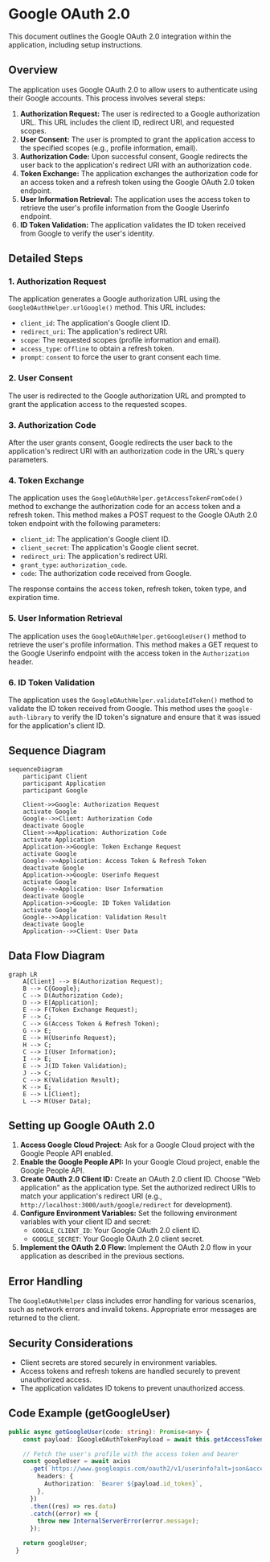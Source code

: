 # Google OAuth 2.0

This document outlines the Google OAuth 2.0 integration within the application, including setup instructions.

## Overview

The application uses Google OAuth 2.0 to allow users to authenticate using their Google accounts. This process involves several steps:

1. **Authorization Request:** The user is redirected to a Google authorization URL. This URL includes the client ID, redirect URI, and requested scopes.
2. **User Consent:** The user is prompted to grant the application access to the specified scopes (e.g., profile information, email).
3. **Authorization Code:** Upon successful consent, Google redirects the user back to the application's redirect URI with an authorization code.
4. **Token Exchange:** The application exchanges the authorization code for an access token and a refresh token using the Google OAuth 2.0 token endpoint.
5. **User Information Retrieval:** The application uses the access token to retrieve the user's profile information from the Google Userinfo endpoint.
6. **ID Token Validation:** The application validates the ID token received from Google to verify the user's identity.

## Detailed Steps

### 1. Authorization Request

The application generates a Google authorization URL using the `GoogleOAuthHelper.urlGoogle()` method. This URL includes:

- `client_id`: The application's Google client ID.
- `redirect_uri`: The application's redirect URI.
- `scope`: The requested scopes (profile information and email).
- `access_type`: `offline` to obtain a refresh token.
- `prompt`: `consent` to force the user to grant consent each time.

### 2. User Consent

The user is redirected to the Google authorization URL and prompted to grant the application access to the requested scopes.

### 3. Authorization Code

After the user grants consent, Google redirects the user back to the application's redirect URI with an authorization code in the URL's query parameters.

### 4. Token Exchange

The application uses the `GoogleOAuthHelper.getAccessTokenFromCode()` method to exchange the authorization code for an access token and a refresh token. This method makes a POST request to the Google OAuth 2.0 token endpoint with the following parameters:

- `client_id`: The application's Google client ID.
- `client_secret`: The application's Google client secret.
- `redirect_uri`: The application's redirect URI.
- `grant_type`: `authorization_code`.
- `code`: The authorization code received from Google.

The response contains the access token, refresh token, token type, and expiration time.

### 5. User Information Retrieval

The application uses the `GoogleOAuthHelper.getGoogleUser()` method to retrieve the user's profile information. This method makes a GET request to the Google Userinfo endpoint with the access token in the `Authorization` header.

### 6. ID Token Validation

The application uses the `GoogleOAuthHelper.validateIdToken()` method to validate the ID token received from Google. This method uses the `google-auth-library` to verify the ID token's signature and ensure that it was issued for the application's client ID.

## Sequence Diagram

```mermaid
sequenceDiagram
    participant Client
    participant Application
    participant Google

    Client->>Google: Authorization Request
    activate Google
    Google-->>Client: Authorization Code
    deactivate Google
    Client->>Application: Authorization Code
    activate Application
    Application->>Google: Token Exchange Request
    activate Google
    Google-->>Application: Access Token & Refresh Token
    deactivate Google
    Application->>Google: Userinfo Request
    activate Google
    Google-->>Application: User Information
    deactivate Google
    Application->>Google: ID Token Validation
    activate Google
    Google-->>Application: Validation Result
    deactivate Google
    Application-->>Client: User Data
```

## Data Flow Diagram

```mermaid
graph LR
    A[Client] --> B(Authorization Request);
    B --> C{Google};
    C --> D(Authorization Code);
    D --> E[Application];
    E --> F(Token Exchange Request);
    F --> C;
    C --> G(Access Token & Refresh Token);
    G --> E;
    E --> H(Userinfo Request);
    H --> C;
    C --> I(User Information);
    I --> E;
    E --> J(ID Token Validation);
    J --> C;
    C --> K(Validation Result);
    K --> E;
    E --> L[Client];
    L --> M(User Data);

```

## Setting up Google OAuth 2.0

1. **Access Google Cloud Project:** Ask for a Google Cloud project with the Google People API enabled.
2. **Enable the Google People API:** In your Google Cloud project, enable the Google People API.
3. **Create OAuth 2.0 Client ID:** Create an OAuth 2.0 client ID. Choose "Web application" as the application type. Set the authorized redirect URIs to match your application's redirect URI (e.g., `http://localhost:3000/auth/google/redirect` for development).
4. **Configure Environment Variables:** Set the following environment variables with your client ID and secret:
   - `GOOGLE_CLIENT_ID`: Your Google OAuth 2.0 client ID.
   - `GOOGLE_SECRET`: Your Google OAuth 2.0 client secret.
5. **Implement the OAuth 2.0 Flow:** Implement the OAuth 2.0 flow in your application as described in the previous sections.

## Error Handling

The `GoogleOAuthHelper` class includes error handling for various scenarios, such as network errors and invalid tokens. Appropriate error messages are returned to the client.

## Security Considerations

- Client secrets are stored securely in environment variables.
- Access tokens and refresh tokens are handled securely to prevent unauthorized access.
- The application validates ID tokens to prevent unauthorized access.

## Code Example (getGoogleUser)

```typescript
public async getGoogleUser(code: string): Promise<any> {
    const payload: IGoogleOAuthTokenPayload = await this.getAccessTokenFromCode(code);

    // Fetch the user's profile with the access token and bearer
    const googleUser = await axios
      .get(`https://www.googleapis.com/oauth2/v1/userinfo?alt=json&access_token=${payload.access_token}`, {
        headers: {
          Authorization: `Bearer ${payload.id_token}`,
        },
      })
      .then((res) => res.data)
      .catch((error) => {
        throw new InternalServerError(error.message);
      });

    return googleUser;
  }
```
